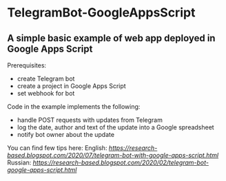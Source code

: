 # TelegramBot-GoogleAppsScript

## A simple basic example of web app deployed in Google Apps Script

Prerequisites:
* create Telegram bot
* create a project in Google Apps Script
* set webhook for bot

Code in the example implements the following:
* handle POST requests with updates from Telegram
* log the date, author and text of the update into a Google spreadsheet
* notify bot owner about the update

You can find few tips here:
English: *https://research-based.blogspot.com/2020/07/telegram-bot-with-google-apps-script.html*
Russian: *https://research-based.blogspot.com/2020/02/telegram-bot-google-apps-script.html*
